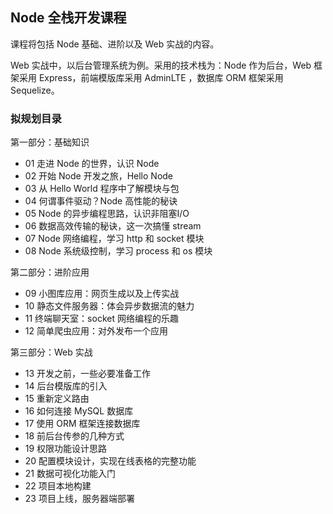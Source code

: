 ## Node 全栈开发课程
课程将包括 Node 基础、进阶以及 Web 实战的内容。

Web 实战中，以后台管理系统为例。采用的技术栈为：Node 作为后台，Web 框架采用 Express，前端模版库采用 AdminLTE ，数据库 ORM 框架采用 Sequelize。

### 拟规划目录
第一部分：基础知识
- 01 走进 Node 的世界，认识 Node
- 02 开始 Node 开发之旅，Hello Node
- 03 从 Hello World 程序中了解模块与包
- 04 何谓事件驱动？Node 高性能的秘诀
- 05 Node 的异步编程思路，认识非阻塞I/O
- 06 数据高效传输的秘诀，这一次搞懂 stream
- 07 Node 网络编程，学习 http 和 socket 模块
- 08 Node 系统级控制，学习 process 和 os 模块

第二部分：进阶应用
- 09 小图库应用：网页生成以及上传实战
- 10 静态文件服务器：体会异步数据流的魅力
- 11 终端聊天室：socket 网络编程的乐趣 
- 12 简单爬虫应用：对外发布一个应用

第三部分：Web 实战
- 13 开发之前，一些必要准备工作
- 14 后台模版库的引入
- 15 重新定义路由
- 16 如何连接 MySQL 数据库
- 17 使用 ORM 框架连接数据库
- 18 前后台传参的几种方式
- 19 权限功能设计思路
- 20 配置模块设计，实现在线表格的完整功能
- 21 数据可视化功能入门
- 22 项目本地构建
- 23 项目上线，服务器端部署
